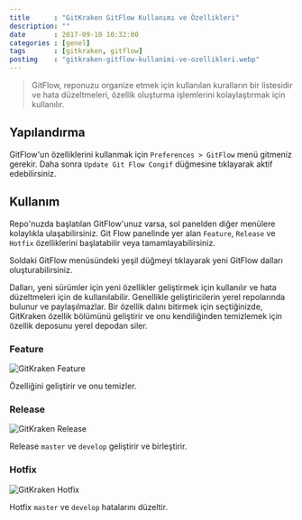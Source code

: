 ```yaml
---
title      : "GitKraken GitFlow Kullanımı ve Özellikleri"
description: ""
date       : 2017-09-10 10:32:00
categories : [genel]
tags       : [gitkraken, gitflow]
postimg    : "gitkraken-gitflow-kullanimi-ve-ozellikleri.webp"
---
```


<blockquote>
    GitFlow, reponuzu organize etmek için kullanılan kuralların bir listesidir ve hata düzeltmeleri, özellik oluşturma işlemlerini kolaylaştırmak için kullanılır.
</blockquote>

## Yapılandırma

GitFlow'un özelliklerini kullanmak için `Preferences > GitFlow` menü gitmeniz gerekir. Daha sonra `Update Git Flow Congif` düğmesine tıklayarak aktif edebilirsiniz.

## Kullanım

Repo'nuzda başlatılan GitFlow'unuz varsa, sol panelden diğer menülere kolaylıkla ulaşabilirsiniz. Git Flow panelinde yer alan `Feature`, `Release` ve `Hotfix` özelliklerini başlatabilir veya tamamlayabilirsiniz.

Soldaki GitFlow menüsündeki yeşil düğmeyi tıklayarak yeni GitFlow dalları oluşturabilirsiniz. 

Dalları, yeni sürümler için yeni özellikler geliştirmek için kullanılır ve hata düzeltmeleri için de kullanılabilir. Genellikle geliştiricilerin yerel repolarında bulunur ve paylaşılmazlar. Bir özellik dalını bitirmek için seçtiğinizde, GitKraken özellik bölümünü geliştirir ve onu kendiliğinden temizlemek için özellik deposunu yerel depodan siler.

### Feature

![GitKraken Feature](https://ahmetcadirci.com.tr/images/galeri/finish-feature.gif "GitKraken Feature")

<p>Özelliğini geliştirir ve onu temizler.</p>

### Release 

![GitKraken Release](https://ahmetcadirci.com.tr/images/galeri/finish-release.gif "GitKraken Release")

Release `master` ve `develop` geliştirir ve birleştirir.

### Hotfix

![GitKraken Hotfix](https://ahmetcadirci.com.tr/images/galeri/finish-hotfix.gif "GitKraken Hotfix")

Hotfix `master` ve `develop` hatalarını düzeltir.